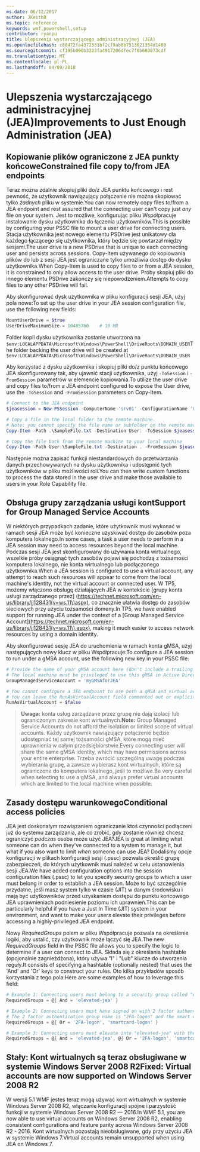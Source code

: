 ```yaml
---
ms.date: 06/12/2017
author: JKeithB
ms.topic: reference
keywords: wmf,powershell,setup
contributor: ryanpu
title: Ulepszenia wystarczającego administracyjnej (JEA)
ms.openlocfilehash: c80472fa4372331bf2cf9ab0b7513021354d1408
ms.sourcegitcommit: cf195b090b3223fa4917206dfec7f0b603873cdf
ms.translationtype: MT
ms.contentlocale: pl-PL
ms.lasthandoff: 04/09/2018
---
```

# <a name="improvements-to-just-enough-administration-jea"></a><span data-ttu-id="044c9-103">Ulepszenia wystarczającego administracyjnej (JEA)</span><span class="sxs-lookup"><span data-stu-id="044c9-103">Improvements to Just Enough Administration (JEA)</span></span>

## <a name="constrained-file-copy-tofrom-jea-endpoints"></a><span data-ttu-id="044c9-104">Kopiowanie plików ograniczone z JEA punkty końcowe</span><span class="sxs-lookup"><span data-stu-id="044c9-104">Constrained file copy to/from JEA endpoints</span></span>

<span data-ttu-id="044c9-105">Teraz można zdalnie skopiuj pliki do/z JEA punktu końcowego i rest pewność, że użytkownik nawiązujący połączenie nie można skopiować tylko *żadnych* pliku w systemie.</span><span class="sxs-lookup"><span data-stu-id="044c9-105">You can now remotely copy files to/from a JEA endpoint and rest assured that the connecting user can't copy just *any* file on your system.</span></span>
<span data-ttu-id="044c9-106">Jest to możliwe, konfigurując pliku Współpracuje instalowanie dysku użytkownika do łączenia użytkowników.</span><span class="sxs-lookup"><span data-stu-id="044c9-106">This is possible by configuring your PSSC file to mount a user drive for connecting users.</span></span>
<span data-ttu-id="044c9-107">Stacja użytkownika jest nowego elementu PSDrive jest unikatowy dla każdego łączącego się użytkownika, który będzie się powtarzał między sesjami.</span><span class="sxs-lookup"><span data-stu-id="044c9-107">The user drive is a new PSDrive that is unique to each connecting user and persists across sessions.</span></span>
<span data-ttu-id="044c9-108">Copy-Item używanego do kopiowania plików do lub z sesji JEA jest ograniczane tylko umożliwia dostęp do dysku użytkownika.</span><span class="sxs-lookup"><span data-stu-id="044c9-108">When Copy-Item is used to copy files to or from a JEA session, it is constrained to only allow access to the user drive.</span></span>
<span data-ttu-id="044c9-109">Próby skopiuj pliki do innego elementu PSDrive zakończy się niepowodzeniem.</span><span class="sxs-lookup"><span data-stu-id="044c9-109">Attempts to copy files to any other PSDrive will fail.</span></span>

<span data-ttu-id="044c9-110">Aby skonfigurować dysk użytkownika w pliku konfiguracji sesji JEA, użyj pola nowe:</span><span class="sxs-lookup"><span data-stu-id="044c9-110">To set up the user drive in your JEA session configuration file, use the following new fields:</span></span>

```powershell
MountUserDrive = $true
UserDriveMaximumSize = 10485760    # 10 MB
```

<span data-ttu-id="044c9-111">Folder kopii dysku użytkownika zostanie utworzona na `$env:LOCALAPPDATA\Microsoft\Windows\PowerShell\DriveRoots\DOMAIN_USER`</span><span class="sxs-lookup"><span data-stu-id="044c9-111">The folder backing the user drive will be created at `$env:LOCALAPPDATA\Microsoft\Windows\PowerShell\DriveRoots\DOMAIN_USER`</span></span>

<span data-ttu-id="044c9-112">Aby korzystać z dysku użytkownika i skopiuj pliki do/z punktu końcowego JEA skonfigurowany tak, aby ujawnić stacji użytkownika, użyj `-ToSession` i `-FromSession` parametrów w elemencie kopiowania.</span><span class="sxs-lookup"><span data-stu-id="044c9-112">To utilize the user drive and copy files to/from a JEA endpoint configured to expose the User drive, use the `-ToSession` and `-FromSession` parameters on Copy-Item.</span></span>

```powershell
# Connect to the JEA endpoint
$jeasession = New-PSSession -ComputerName 'srv01' -ConfigurationName 'UserDemo'

# Copy a file in the local folder to the remote machine.
# Note: you cannot specify the file name or subfolder on the remote machine. You must exactly type "User:"
Copy-Item -Path .\SampleFile.txt -Destination User: -ToSession $jeasession

# Copy the file back from the remote machine to your local machine
Copy-Item -Path User:\SampleFile.txt -Destination . -FromSession $jeasession
```

<span data-ttu-id="044c9-113">Następnie można zapisać funkcji niestandardowych do przetwarzania danych przechowywanych na dysku użytkownika i udostępnić tych użytkowników w pliku możliwości roli.</span><span class="sxs-lookup"><span data-stu-id="044c9-113">You can then write custom functions to process the data stored in the user drive and make those available to users in your Role Capability file.</span></span>

## <a name="support-for-group-managed-service-accounts"></a><span data-ttu-id="044c9-114">Obsługa grupy zarządzania usługi kont</span><span class="sxs-lookup"><span data-stu-id="044c9-114">Support for Group Managed Service Accounts</span></span>

<span data-ttu-id="044c9-115">W niektórych przypadkach zadanie, które użytkownik musi wykonać w ramach sesji JEA może być konieczne uzyskiwać dostęp do zasobów poza komputera lokalnego.</span><span class="sxs-lookup"><span data-stu-id="044c9-115">In some cases, a task a user needs to perform in a JEA session may need to access resources beyond the local machine.</span></span>
<span data-ttu-id="044c9-116">Podczas sesji JEA jest skonfigurowany do używania konta wirtualnego, wszelkie próby osiągnąć tych zasobów pojawi się pochodzą z tożsamości komputera lokalnego, nie konta wirtualnego lub podłączonego użytkownika.</span><span class="sxs-lookup"><span data-stu-id="044c9-116">When a JEA session is configured to use a virtual account, any attempt to reach such resources will appear to come from the local machine's identity, not the virtual account or connected user.</span></span>
<span data-ttu-id="044c9-117">W TP5, możemy włączono obsługę działających JEA w kontekście [grupy konta usługi zarządzanego przez] (https://technet.microsoft.com/en-us/library/jj128431(v=ws.11\)aspx), co znacznie ułatwia dostęp do zasobów sieciowych przy użyciu tożsamości domeny.</span><span class="sxs-lookup"><span data-stu-id="044c9-117">In TP5, we have enabled support for running JEA under the context of a [Group Managed Service Account](https://technet.microsoft.com/en-us/library/jj128431(v=ws.11\).aspx), making it much easier to access network resources by using a domain identity.</span></span>

<span data-ttu-id="044c9-118">Aby skonfigurować sesję JEA do uruchomienia w ramach konta gMSA, użyj następujących nowy klucz w pliku Współpracuje:</span><span class="sxs-lookup"><span data-stu-id="044c9-118">To configure a JEA session to run under a gMSA account, use the following new key in your PSSC file:</span></span>

```powershell
# Provide the name of your gMSA account here (don't include a trailing $)
# The local machine must be privileged to use this gMSA in Active Directory
GroupManagedServiceAccount = 'myGMSAforJEA'

# You cannot configure a JEA endpoint to use both a gMSA and virtual account
# You can leave the RunAsVirtualAccount field commented out or explicitly set it to false
RunAsVirtualAccount = $false
```

> <span data-ttu-id="044c9-119">**Uwaga:** konta usług zarządzane przez grupę nie dają izolacji lub ograniczonym zakresie kont wirtualnych.</span><span class="sxs-lookup"><span data-stu-id="044c9-119">**Note:** Group Managed Service Accounts do not afford the isolation or limited scope of virtual accounts.</span></span>
> <span data-ttu-id="044c9-120">Każdy użytkownik nawiązujący połączenie będzie udostępniać tej samej tożsamości gMSA, które mogą mieć uprawnienia w całym przedsiębiorstwie.</span><span class="sxs-lookup"><span data-stu-id="044c9-120">Every connecting user will share the same gMSA identity, which may have permissions across your entire enterprise.</span></span>
> <span data-ttu-id="044c9-121">Trzeba zwrócić szczególną uwagę podczas wybierania grupę, a zawsze wybierasz kont wirtualnych, które są ograniczone do komputera lokalnego, jeśli to możliwe.</span><span class="sxs-lookup"><span data-stu-id="044c9-121">Be very careful when selecting to use a gMSA, and always prefer virtual accounts which are limited to the local machine when possible.</span></span>

## <a name="conditional-access-policies"></a><span data-ttu-id="044c9-122">Zasady dostępu warunkowego</span><span class="sxs-lookup"><span data-stu-id="044c9-122">Conditional access policies</span></span>

<span data-ttu-id="044c9-123">JEA jest doskonałym rozwiązaniem ograniczanie ktoś czynności podłączeni już do systemu zarządzania, ale co zrobić, gdy zostanie również chcesz ograniczyć *podczas* osoba może użyć JEA?</span><span class="sxs-lookup"><span data-stu-id="044c9-123">JEA is great at limiting what someone can do when they've connected to a system to manage it, but what if you also want to limit *when* someone can use JEA?</span></span>
<span data-ttu-id="044c9-124">Dodaliśmy opcje konfiguracji w plikach konfiguracji sesji (.pssc) pozwala określić grupę zabezpieczeń, do których użytkownik musi należeć w celu ustanowienia sesji JEA.</span><span class="sxs-lookup"><span data-stu-id="044c9-124">We have added configuration options into the session configuration files (.pssc) to let you specify security groups to which a user must belong in order to establish a JEA session.</span></span>
<span data-ttu-id="044c9-125">Może to być szczególnie przydatne, jeśli masz system tylko w czasie (JIT) w danym środowisku i mają być użytkowników przed uzyskaniem dostępu do punktu końcowego JEA uprawnieniach podniesienie poziomu ich uprawnień.</span><span class="sxs-lookup"><span data-stu-id="044c9-125">This can be particularly helpful if you have a Just In Time (JIT) system in your environment, and want to make your users elevate their privileges before accessing a highly-privileged JEA endpoint.</span></span>

<span data-ttu-id="044c9-126">Nowy *RequiredGroups* polem w pliku Współpracuje pozwala na określenie logiki, aby ustalić, czy użytkownik może łączyć się JEA.</span><span class="sxs-lookup"><span data-stu-id="044c9-126">The new *RequiredGroups* field in the PSSC file allows you to specify the logic to determine if a user can connect to JEA.</span></span>
<span data-ttu-id="044c9-127">Składa się z określania hashtable (opcjonalnie zagnieżdżona), który używa "I" i "Lub" klucze do utworzenia reguły.</span><span class="sxs-lookup"><span data-stu-id="044c9-127">It consists of specifying a hashtable (optionally nested) that uses the 'And' and 'Or' keys to construct your rules.</span></span>
<span data-ttu-id="044c9-128">Oto kilka przykładów sposób korzystania z tego pola:</span><span class="sxs-lookup"><span data-stu-id="044c9-128">Here are some examples of how to leverage this field:</span></span>

```powershell
# Example 1: Connecting users must belong to a security group called "elevated-jea"
RequiredGroups = @{ And = 'elevated-jea' }

# Example 2: Connecting users must have signed on with 2 factor authentication or a smart card
# The 2 factor authentication group name is "2FA-logon" and the smart card group name is "smartcard-logon"
RequiredGroups = @{ Or = '2FA-logon', 'smartcard-logon' }

# Example 3: Connecting users must elevate into "elevated-jea" with their JIT system and have logged on with 2FA or a smart card
RequiredGroups = @{ And = 'elevated-jea', @{ Or = '2FA-logon', 'smartcard-logon' }}
```

## <a name="fixed-virtual-accounts-are-now-supported-on-windows-server-2008-r2"></a><span data-ttu-id="044c9-129">Stały: Kont wirtualnych są teraz obsługiwane w systemie Windows Server 2008 R2</span><span class="sxs-lookup"><span data-stu-id="044c9-129">Fixed: Virtual accounts are now supported on Windows Server 2008 R2</span></span>
<span data-ttu-id="044c9-130">W wersji 5.1 WMF jesteś teraz mogą używać kont wirtualnych w systemie Windows Server 2008 R2, włączanie konfiguracji spójne i parzystość funkcji w systemie Windows Server 2008 R2 — 2016.</span><span class="sxs-lookup"><span data-stu-id="044c9-130">In WMF 5.1, you are now able to use virtual accounts on Windows Server 2008 R2, enabling consistent configurations and feature parity across Windows Server 2008 R2 - 2016.</span></span>
<span data-ttu-id="044c9-131">Kont wirtualnych pozostają nieobsługiwane, gdy przy użyciu JEA w systemie Windows 7.</span><span class="sxs-lookup"><span data-stu-id="044c9-131">Virtual accounts remain unsupported when using JEA on Windows 7.</span></span>